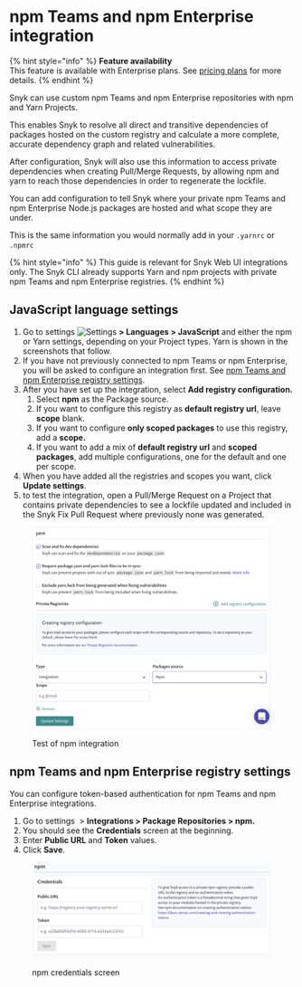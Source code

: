 # npm Teams and npm Enterprise integration

{% hint style="info" %}
**Feature availability**\
This feature is available with Enterprise plans. See [pricing plans](https://snyk.io/plans/) for more details.
{% endhint %}

Snyk can use custom npm Teams and npm Enterprise repositories with npm and Yarn Projects.

This enables Snyk to resolve all direct and transitive dependencies of packages hosted on the custom registry and calculate a more complete, accurate dependency graph and related vulnerabilities.

After configuration, Snyk will also use this information to access private dependencies when creating Pull/Merge Requests, by allowing npm and yarn to reach those dependencies in order to regenerate the lockfile.

You can add configuration to tell Snyk where your private npm Teams and npm Enterprise Node.js packages are hosted and what scope they are under.

This is the same information you would normally add in your `.yarnrc` or `.npmrc`

{% hint style="info" %}
This guide is relevant for Snyk Web UI integrations only. The Snyk CLI already supports Yarn and npm projects with private npm Teams and npm Enterprise registries.
{% endhint %}

## JavaScript language settings

1. Go to settings <img src="../../.gitbook/assets/cog_icon.png" alt="Settings" data-size="line"> **> Languages > JavaScript** and either the npm or Yarn settings, depending on your Project types. Yarn is shown in the screenshots that follow.
2. If you have not previously connected to npm Teams or npm Enterprise, you will be asked to configure an integration first. See [npm Teams and npm Enterprise registry settings](npm-teams-and-npm-enterprise-integration.md#npm-teams-and-npm-enterprise-registry-settings).
3. After you have set up the integration, select **Add registry configuration.**
   1. Select **npm** as the Package source.
   2. If you want to configure this registry as **default registry url**, leave **scope** blank.
   3. If you want to configure **only scoped packages** to use this registry, add a **scope.**
   4. If you want to add a mix of **default registry url** and **scoped packages**, add multiple configurations, one for the default and one per scope.
4. When you have added all the registries and scopes you want, click **Update settings**.
5. to test the integration, open a Pull/Merge Request on a Project that contains private dependencies to see a lockfile updated and included in the Snyk Fix Pull Request where previously none was generated.

<figure><img src="../../.gitbook/assets/image (34) (1) (1) (1) (1) (1) (1) (1) (1) (1) (1) (1) (1) (1) (2).png" alt="Test of npm integration"><figcaption><p>Test of npm integration</p></figcaption></figure>

## npm Teams and npm Enterprise registry settings

You can configure token-based authentication for npm Teams and npm Enterprise integrations.

1. Go to settings <img src="../../.gitbook/assets/cog_icon.png" alt="" data-size="line"> > **Integrations > Package Repositories > npm.**
2. You should see the **Credentials** screen at the beginning.
3. Enter **Public URL** and **Token** values.
4. Click **Save**.

<figure><img src="../../.gitbook/assets/image (35) (1) (1) (1) (1) (1) (1) (1) (1) (1) (1) (1) (1) (1) (1) (1).png" alt="npm credentials screen"><figcaption><p>npm credentials screen</p></figcaption></figure>
